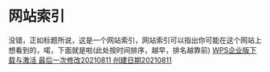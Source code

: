 # 网站索引
没错，正如标题所说，这是一个网站索引，网站索引可以指出你可能在这个网站上想看到的，喏，下面就是啦(此处按时间排序，越早，排名越靠前)
<a href="https://ouyanghongqian.github.io/WPS_EP">WPS企业版下载与激活 最后一次修改20210811 创建日期20210811</a>
